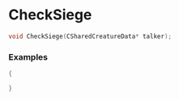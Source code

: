 # CheckSiege

```cpp - C++
void CheckSiege(CSharedCreatureData* talker);
```

### Examples
```cpp - C++
{

}
```
